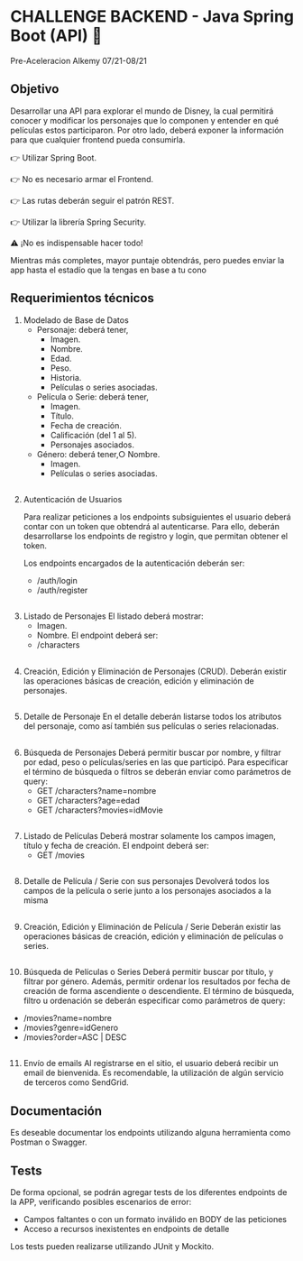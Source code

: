 # CHALLENGE BACKEND - Java Spring Boot (API) 🚀
Pre-Aceleracion Alkemy 07/21-08/21

## Objetivo

Desarrollar una API para explorar el mundo de Disney, la cual permitirá conocer y modificar los
personajes que lo componen y entender en qué películas estos participaron. Por otro lado, deberá
exponer la información para que cualquier frontend pueda consumirla.

👉 Utilizar Spring Boot.

👉 No es necesario armar el Frontend.

👉 Las rutas deberán seguir el patrón REST.

👉 Utilizar la librería Spring Security.

⚠ ¡No es indispensable hacer todo!

Mientras más completes, mayor puntaje obtendrás, pero puedes enviar la app hasta el estadío que la
tengas en base a tu cono

 
## Requerimientos técnicos

1. Modelado de Base de Datos
   - Personaje: deberá tener,
     * Imagen.
     * Nombre.
     * Edad.
     * Peso.
     * Historia.
     * Películas o series asociadas.
   - Película o Serie: deberá tener,
     * Imagen.
     * Título.
     * Fecha de creación.
     * Calificación (del 1 al 5).
     * Personajes asociados.
   - Género: deberá tener,○ Nombre.
     * Imagen.
     * Películas o series asociadas.
##

2. Autenticación de Usuarios

   Para realizar peticiones a los endpoints subsiguientes el usuario deberá contar con un token que obtendrá al autenticarse. Para ello, deberán desarrollarse los endpoints de registro y login, que permitan obtener el token.

   Los endpoints encargados de la autenticación deberán ser:
   * /auth/login
   * /auth/register
##

3. Listado de Personajes
   El listado deberá mostrar:
   * Imagen.
   * Nombre.
   El endpoint deberá ser:
   * /characters
##

4. Creación, Edición y Eliminación de Personajes (CRUD).
   Deberán existir las operaciones básicas de creación, edición y eliminación de personajes.
##

5. Detalle de Personaje
   En el detalle deberán listarse todos los atributos del personaje, como así también sus películas o series relacionadas.
##

6. Búsqueda de Personajes
   Deberá permitir buscar por nombre, y filtrar por edad, peso o películas/series en las que participó. 
   Para especificar el término de búsqueda o filtros se deberán enviar como parámetros de query:
   * GET /characters?name=nombre
   * GET /characters?age=edad
   * GET /characters?movies=idMovie
##

7. Listado de Películas
   Deberá mostrar solamente los campos imagen, título y fecha de creación.
   El endpoint deberá ser:
   * GET /movies
##

8. Detalle de Película / Serie con sus personajes
   Devolverá todos los campos de la película o serie junto a los personajes asociados a la misma
##

9. Creación, Edición y Eliminación de Película / Serie
   Deberán existir las operaciones básicas de creación, edición y eliminación de películas o series.
##

10. Búsqueda de Películas o Series
   Deberá permitir buscar por título, y filtrar por género. Además, permitir ordenar los resultados por fecha de creación de forma ascendiente o descendiente.
   El término de búsqueda, filtro u ordenación se deberán especificar como parámetros de query:
   * /movies?name=nombre
   * /movies?genre=idGenero
   * /movies?order=ASC | DESC
##

11. Envío de emails
   Al registrarse en el sitio, el usuario deberá recibir un email de bienvenida. Es recomendable, la utilización de algún servicio de terceros como SendGrid.


## Documentación
   Es deseable documentar los endpoints utilizando alguna herramienta como Postman o Swagger.

## Tests
   De forma opcional, se podrán agregar tests de los diferentes endpoints de la APP, verificando posibles escenarios de error:
   - Campos faltantes o con un formato inválido en BODY de las peticiones
   - Acceso a recursos inexistentes en endpoints de detalle
   
   Los tests pueden realizarse utilizando JUnit y Mockito.

